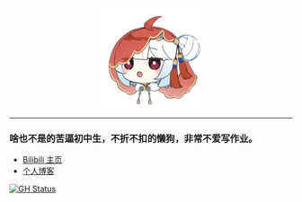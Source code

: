 
<!--
**zjkwdy/zjkwdy** is a ✨ _special_ ✨ repository because its `README.md` (this file) appears on your GitHub profile.
Here are some ideas to get you started:
- 🔭 I’m currently working on ...
- 🌱 I’m currently learning ...
- 👯 I’m looking to collaborate on ...
- 🤔 I’m looking for help with ...
- 💬 Ask me about ...
- 📫 How to reach me: ...
- 😄 Pronouns: ...
- ⚡ Fun fact: ...
-->

<p align="center">
    <img src="33.webp">
</p>

---

### 啥也不是的苦逼初中生，不折不扣的懒狗，非常不爱写作业。

- [Bilibili 主页](https://space.bilibili.com/470310172)
- [个人博客](https://zjkwdy.gitee.io)

[![GH Status](https://github-readme-stats.vercel.app/api?username=zjkwdy)]()